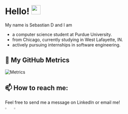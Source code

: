# Hello! <img src="https://raw.githubusercontent.com/MartinHeinz/MartinHeinz/master/wave.gif" width="30px">
My name is Sebastian D and I am
- a computer science student at Purdue University. 
- from Chicago, currently studying in West Lafayette, IN. 
- actively pursuing internships in software engineering.

## 🔔 My GitHub Metrics
![Metrics](https://metrics.lecoq.io/SebastianD101?template=classic&languages=1&lines=1&isocalendar=1&isocalendar.duration=half-year&languages.limit=8&languages.sections=most-used&languages.colors=github&languages.threshold=0%25&languages.indepth=false&languages.categories=markup%2C%20programming&languages.recent.categories=markup%2C%20programming&languages.recent.load=300&languages.recent.days=14&config.timezone=America%2FNew_York)

## 📫 How to reach me:
Feel free to send me a message on LinkedIn or email me! <br />
  [<img src="https://img.icons8.com/color/48/000000/linkedin.png" width="3.5%"/>](https://www.linkedin.com/in/sebastian-dsouza/)  &nbsp; <a href="mailto:sebastian.dsouza@outlook.com"> <img src="https://img.icons8.com/fluent/48/000000/gmail.png" width="3.5%"/>
